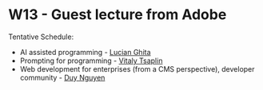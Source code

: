 # W13 - Guest lecture from Adobe

Tentative Schedule:

* AI assisted programming - [Lucian Ghita](https://www.linkedin.com/in/lucianghita/?originalSubdomain=ch)
* Prompting for programming - [Vitaly Tsaplin](https://www.linkedin.com/in/vtsaplin/?originalSubdomain=ch)
* Web development for enterprises (from a CMS perspective), developer community - [Duy Nguyen](https://www.linkedin.com/in/duypnguyen/?originalSubdomain=ch)
